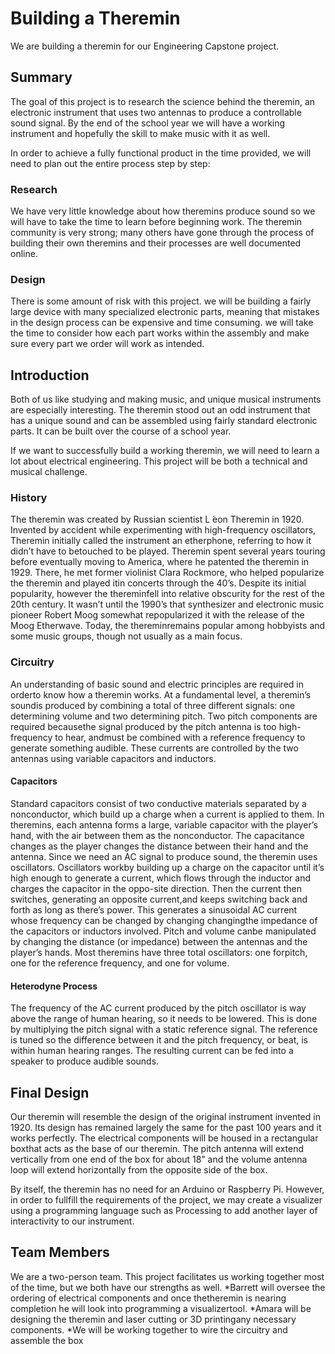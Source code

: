 # Building a Theremin
We are building a theremin for our Engineering Capstone project.

## Summary
The goal of this project is to research the science behind the theremin, an electronic instrument that uses two antennas to produce a controllable sound signal. By the end of the school year we will have a working instrument and hopefully the skill to make music with it as well.

In order to achieve a fully functional product in the time provided, we will need to plan out the entire process step by step:

### Research

We have very little knowledge about how theremins produce sound so we will have to take the time to learn before beginning work. The theremin community is very strong; many others have gone through the process of building their own theremins and their processes are well documented online. 
  
### Design

There is some amount of risk with this project. we will be building a fairly large device with many specialized electronic parts, meaning that mistakes in the design process can be expensive and time consuming. we will take the time to consider how each part works within the assembly and make sure every part we order will work as intended.

## Introduction
Both of us like studying and making music, and unique musical instruments are especially interesting.  The theremin stood out an odd instrument that has a unique sound and can be assembled using fairly standard electronic parts.  It can be built over the course of a school year. 

If we want to successfully build a working theremin, we will need to learn a  lot  about  electrical  engineering.   This  project  will  be  both  a  technical  and musical challenge.

### History
The theremin was created by Russian scientist L ́eon Theremin in 1920. Invented by accident while experimenting with high-frequency oscillators, Theremin initially called the instrument an etherphone, referring to how it didn’t have to betouched to be played.  Theremin spent several years touring before eventually moving to America, where he patented the theremin in 1929. There, he met former violinist Clara Rockmore, who helped popularize the theremin and played itin concerts through the 40’s. Despite its initial popularity, however the thereminfell into relative obscurity for the rest of the 20th century. It wasn’t until the 1990’s  that  synthesizer and  electronic  music  pioneer  Robert  Moog  somewhat repopularized it with the release of the Moog Etherwave.  Today, the thereminremains popular among hobbyists and some music groups, though not usually as a main focus.

### Circuitry

An understanding of basic sound and electric principles are required in orderto  know  how  a  theremin  works.   At  a  fundamental  level,  a  theremin’s  soundis  produced  by  combining  a  total  of  three  different  signals:  one  determining volume and two determining pitch.  Two pitch components are required becausethe  signal  produced  by  the  pitch  antenna  is  too  high-frequency  to  hear,  andmust  be  combined  with  a  reference  frequency  to  generate  something  audible. These currents are controlled by the two antennas using variable capacitors and inductors.

#### Capacitors
Standard capacitors consist of two conductive materials separated by a nonconductor, which build up a charge when a current is applied to them. In theremins, each antenna forms a large, variable capacitor with the player’s hand, with the air between them as the nonconductor. The capacitance changes as the player changes the distance between their hand and the antenna. Since we need an AC signal to produce sound, the theremin uses oscillators. Oscillators workby building up a charge on the capacitor until it’s high enough to generate a current, which flows through the inductor and charges the capacitor in the oppo-site direction. Then the current then switches, generating an opposite current,and keeps switching back and forth as long as there’s power. This generates a sinusoidal AC current whose frequency can be changed by changing changingthe impedance of the capacitors or inductors involved.  Pitch and volume canbe manipulated by changing the distance (or impedance) between the antennas and the player’s hands. Most  theremins have three total oscillators: one forpitch, one for the reference frequency, and one for volume.

#### Heterodyne Process
The frequency of the AC current produced by the pitch oscillator is way above the range of human hearing, so it needs to be lowered. This is done by multiplying the pitch signal with a static reference signal. The reference is tuned so the difference between it and the pitch frequency, or beat, is within human hearing  ranges. The resulting current can be fed into a speaker to  produce audible sounds.

## Final Design
Our  theremin will resemble the design of the original instrument invented in 1920. Its design has remained largely the same for the past 100 years and it works perfectly. The electrical components will be housed in a rectangular boxthat acts as the base of our theremin. The pitch antenna will extend vertically from one end of the box for about 18” and the volume antenna loop will extend horizontally from the opposite side of the box.

By itself, the theremin has no need for an Arduino or Raspberry Pi.  However, in order to fullfill the requirements of the project, we may create a visualizer using a programming language such as Processing to add another layer of interactivity to our instrument.

## Team Members
We are a two-person team.  This project facilitates us working together most of the time, but we both have our strengths as well.
*Barrett  will  oversee  the  ordering  of  electrical  components  and  once  thetheremin is nearing completion he will look into programming a visualizertool.
*Amara  will  be  designing  the  theremin  and  laser  cutting  or  3D  printingany necessary components.
*We will be working together to wire the circuitry and assemble the box

